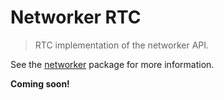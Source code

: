 # Networker RTC

> RTC implementation of the networker API.

See the [networker](../networker) package for more information.

**Coming soon!**
